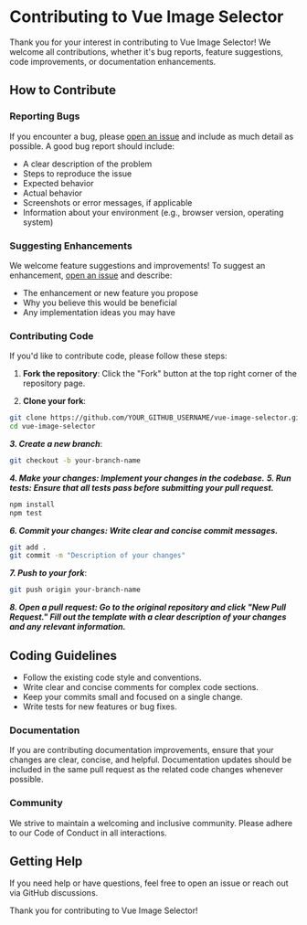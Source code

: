 # Contributing to Vue Image Selector

Thank you for your interest in contributing to Vue Image Selector! We welcome all contributions, whether it's bug reports, feature suggestions, code improvements, or documentation enhancements.

## How to Contribute

### Reporting Bugs

If you encounter a bug, please [open an issue](https://github.com/medelm1/vue-image-selector/issues) and include as much detail as possible. A good bug report should include:

- A clear description of the problem
- Steps to reproduce the issue
- Expected behavior
- Actual behavior
- Screenshots or error messages, if applicable
- Information about your environment (e.g., browser version, operating system)

### Suggesting Enhancements

We welcome feature suggestions and improvements! To suggest an enhancement, [open an issue](https://github.com/medelm1/vue-image-selector/issues) and describe:

- The enhancement or new feature you propose
- Why you believe this would be beneficial
- Any implementation ideas you may have

### Contributing Code

If you'd like to contribute code, please follow these steps:

1. **Fork the repository**: Click the "Fork" button at the top right corner of the repository page.

2. **Clone your fork**:
```bash
git clone https://github.com/YOUR_GITHUB_USERNAME/vue-image-selector.git
cd vue-image-selector
```
***3. Create a new branch***:
```bash
git checkout -b your-branch-name
```
***4. Make your changes: Implement your changes in the codebase.***
***5. Run tests: Ensure that all tests pass before submitting your pull request.***
```bash
npm install
npm test
```
***6. Commit your changes: Write clear and concise commit messages.***
```bash
git add .
git commit -m "Description of your changes"
```
***7. Push to your fork***:
```bash
git push origin your-branch-name
```
***8. Open a pull request: Go to the original repository and click "New Pull Request." Fill out the template with a clear description of your changes and any relevant information.***

## Coding Guidelines

- Follow the existing code style and conventions.
- Write clear and concise comments for complex code sections.
- Keep your commits small and focused on a single change.
- Write tests for new features or bug fixes.

### Documentation
If you are contributing documentation improvements, ensure that your changes are clear, concise, and helpful. Documentation updates should be included in the same pull request as the related code changes whenever possible.

### Community
We strive to maintain a welcoming and inclusive community. Please adhere to our Code of Conduct in all interactions.

## Getting Help
If you need help or have questions, feel free to open an issue or reach out via GitHub discussions.

Thank you for contributing to Vue Image Selector!